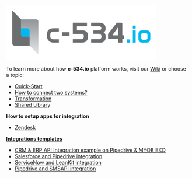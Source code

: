 [![](https://raw.githubusercontent.com/c-534-automat/documentation/master/images/logo_c-534io.png)](http://c-534.io)

To learn more about how **c-534.io** platform works, visit our [Wiki](https://github.com/c-534-automat/documentation/wiki) or choose a topic:
 
* [Quick-Start](https://github.com/c-534-automat/documentation/wiki/Quick-Start)
* [How to connect two systems?](https://github.com/c-534-automat/documentation/wiki/How-to-connect-two-systems%3F)
* [Transformation](https://github.com/c-534-automat/documentation/wiki/Transformation)
* [Shared Library](https://github.com/c-534-automat/documentation/wiki/Shared-Library)

**How to setup apps for integration**  
* [Zendesk](https://github.com/c-534-automat/documentation/wiki/How-to-setup-Zendesk)


**[Integrations templates](https://github.com/c-534-automat/templates/wiki)**
* [CRM & ERP API Integration example on Pipedrive & MYOB EXO](https://github.com/c-534-automat/templates/wiki/CRM-&-ERP-API-Integration---example-on-Pipedrive-&-MYOB-EXO)
* [Salesforce and Pipedrive integration](https://github.com/c-534-automat/templates/wiki/Salesforce-and-Pipedrive-integration)
* [ServiceNow and LeanKit integration](https://github.com/c-534-automat/templates/wiki/ServiceNow-and-LeanKit-integration)
* [Pipedrive and SMSAPI integration](https://github.com/c-534-automat/templates/wiki/Pipedrive-and-SMSAPI-integration)
